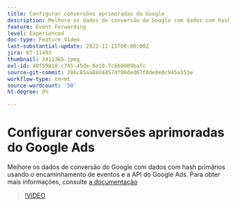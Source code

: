 ```yaml
---
title: Configurar conversões aprimoradas do Google
description: Melhore os dados de conversão do Google com dados com hash primários usando o encaminhamento de eventos e a API do Google Ads.
feature: Event Forwarding
level: Experienced
doc-type: Feature Video
last-substantial-update: 2022-11-15T00:00:00Z
jira: KT-11493
thumbnail: 3411365.jpeg
exl-id: 48f59810-c745-45de-8e10-7c6b9009bafc
source-git-commit: 286c85aa88d44574f00ded67f0de8e0c945a153e
workflow-type: tm+mt
source-wordcount: '50'
ht-degree: 0%

---
```


# Configurar conversões aprimoradas do Google Ads

Melhore os dados de conversão do Google com dados com hash primários usando o encaminhamento de eventos e a API do Google Ads. Para obter mais informações, consulte [a documentação](https://experienceleague.adobe.com/docs/experience-platform/tags/extensions/adobe/google-ads-enhanced-conversions/overview.html)

>[!VIDEO](https://video.tv.adobe.com/v/3411365/?learn=on&enablevpops)
